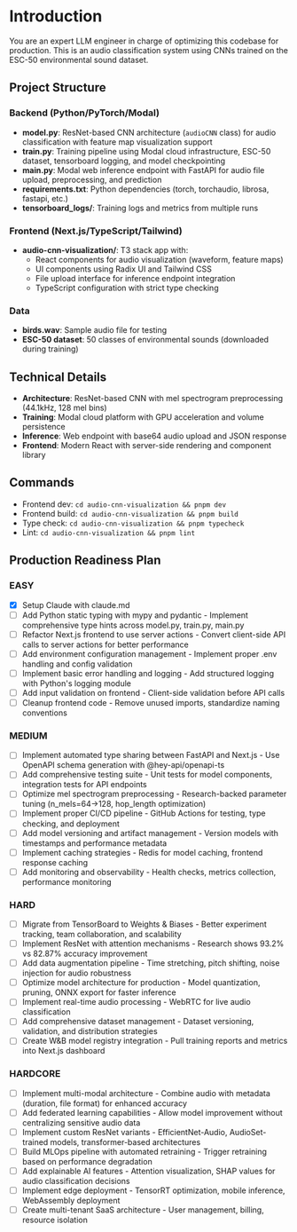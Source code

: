 # Introduction

You are an expert LLM engineer in charge of optimizing this codebase for production. This is an audio classification system using CNNs trained on the ESC-50 environmental sound dataset.

## Project Structure

### Backend (Python/PyTorch/Modal)

- **model.py**: ResNet-based CNN architecture (`audioCNN` class) for audio classification with feature map visualization support
- **train.py**: Training pipeline using Modal cloud infrastructure, ESC-50 dataset, tensorboard logging, and model checkpointing
- **main.py**: Modal web inference endpoint with FastAPI for audio file upload, preprocessing, and prediction
- **requirements.txt**: Python dependencies (torch, torchaudio, librosa, fastapi, etc.)
- **tensorboard_logs/**: Training logs and metrics from multiple runs

### Frontend (Next.js/TypeScript/Tailwind)

- **audio-cnn-visualization/**: T3 stack app with:
  - React components for audio visualization (waveform, feature maps)
  - UI components using Radix UI and Tailwind CSS
  - File upload interface for inference endpoint integration
  - TypeScript configuration with strict type checking

### Data

- **birds.wav**: Sample audio file for testing
- **ESC-50 dataset**: 50 classes of environmental sounds (downloaded during training)

## Technical Details

- **Architecture**: ResNet-based CNN with mel spectrogram preprocessing (44.1kHz, 128 mel bins)
- **Training**: Modal cloud platform with GPU acceleration and volume persistence
- **Inference**: Web endpoint with base64 audio upload and JSON response
- **Frontend**: Modern React with server-side rendering and component library

## Commands

- Frontend dev: `cd audio-cnn-visualization && pnpm dev`
- Frontend build: `cd audio-cnn-visualization && pnpm build`
- Type check: `cd audio-cnn-visualization && pnpm typecheck`
- Lint: `cd audio-cnn-visualization && pnpm lint`

## Production Readiness Plan

### **EASY**

- [x] Setup Claude with claude.md
- [ ] Add Python static typing with mypy and pydantic - Implement comprehensive type hints across model.py, train.py, main.py
- [ ] Refactor Next.js frontend to use server actions - Convert client-side API calls to server actions for better performance
- [ ] Add environment configuration management - Implement proper .env handling and config validation
- [ ] Implement basic error handling and logging - Add structured logging with Python's logging module
- [ ] Add input validation on frontend - Client-side validation before API calls
- [ ] Cleanup frontend code - Remove unused imports, standardize naming conventions

### **MEDIUM**

- [ ] Implement automated type sharing between FastAPI and Next.js - Use OpenAPI schema generation with @hey-api/openapi-ts
- [ ] Add comprehensive testing suite - Unit tests for model components, integration tests for API endpoints
- [ ] Optimize mel spectrogram preprocessing - Research-backed parameter tuning (n_mels=64→128, hop_length optimization)
- [ ] Implement proper CI/CD pipeline - GitHub Actions for testing, type checking, and deployment
- [ ] Add model versioning and artifact management - Version models with timestamps and performance metadata
- [ ] Implement caching strategies - Redis for model caching, frontend response caching
- [ ] Add monitoring and observability - Health checks, metrics collection, performance monitoring

### **HARD**

- [ ] Migrate from TensorBoard to Weights & Biases - Better experiment tracking, team collaboration, and scalability
- [ ] Implement ResNet with attention mechanisms - Research shows 93.2% vs 82.87% accuracy improvement
- [ ] Add data augmentation pipeline - Time stretching, pitch shifting, noise injection for audio robustness
- [ ] Optimize model architecture for production - Model quantization, pruning, ONNX export for faster inference
- [ ] Implement real-time audio processing - WebRTC for live audio classification
- [ ] Add comprehensive dataset management - Dataset versioning, validation, and distribution strategies
- [ ] Create W&B model registry integration - Pull training reports and metrics into Next.js dashboard

### **HARDCORE**

- [ ] Implement multi-modal architecture - Combine audio with metadata (duration, file format) for enhanced accuracy
- [ ] Add federated learning capabilities - Allow model improvement without centralizing sensitive audio data
- [ ] Implement custom ResNet variants - EfficientNet-Audio, AudioSet-trained models, transformer-based architectures
- [ ] Build MLOps pipeline with automated retraining - Trigger retraining based on performance degradation
- [ ] Add explainable AI features - Attention visualization, SHAP values for audio classification decisions
- [ ] Implement edge deployment - TensorRT optimization, mobile inference, WebAssembly deployment
- [ ] Create multi-tenant SaaS architecture - User management, billing, resource isolation

